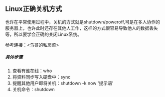 ## Linux正确关机方式

也许在平常使用过程中，关机的方式就是shutdown/poweroff,可是在多人协作的服务器上，也许此时还存在其他人工作，这样的方式很容易导致他人的数据丢失等，所以要学会正确的关闭Linux系统。  


参考连接：<鸟哥的私房菜>  


##### 具体步骤

1. 查看有谁在线：who  
2. 将资料同步写入硬盘中：sync  
3. 提醒其他用户即将关机：shutdown  -k  now '提示语'  
4. 关机命令：shutdown  